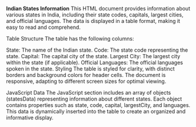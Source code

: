 **Indian States Information**
This HTML document provides information about various states in India, including their state codes, capitals, largest cities, and official languages. The data is displayed in a table format, making it easy to read and comprehend.

Table Structure
The table has the following columns:

State: The name of the Indian state.
Code: The state code representing the state.
Capital: The capital city of the state.
Largest City: The largest city within the state (if applicable).
Official Languages: The official languages spoken in the state.
Styling
The table is styled for clarity, with distinct borders and background colors for header cells. The document is responsive, adapting to different screen sizes for optimal viewing.

JavaScript Data
The JavaScript section includes an array of objects (statesData) representing information about different states. Each object contains properties such as state, code, capital, largestCity, and languages. This data is dynamically inserted into the table to create an organized and informative display.
